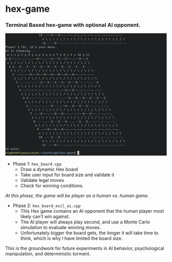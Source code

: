 # hex-game
### Terminal Based hex-game with optional AI opponent.

![preview](preview.png)

- Phase 1: `hex_board.cpp`
  - Draw a dynamic Hex board
  - Take user input for board size and validate it
  - Validate legal moves
  - Check for winning conditions.

*At this phase, the game will be player as a human vs. human game.*

- Phase 2: `hex_board_evil_ai.cpp`
  - This Hex game contains an AI opponent that the human player most likely can't win against.
  - The AI player will always play second, and use a Monte Carlo simulation to evaluate winning moves.
  - Unfortunately bigger the board gets, the longer it will take time to think, which is why I have limited the board size.

This is the groundwork for future experiments in AI behavior, psychological manipulation, and deterministic torment.
